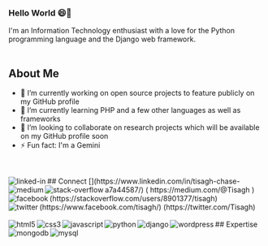 ### Hello World  😄👋
I'm an Information Technology enthusiast with a love for the Python programming language and the Django web framework.
<br>
<br>
## About Me
- 🔭 I’m currently working on open source projects to feature publicly on my GitHub profile
- 🌱 I’m currently learning PHP and a few other languages as well as frameworks
- 👯 I’m looking to collaborate on research projects which will be available on my GitHub profile soon
- ⚡ Fun fact: I'm a Gemini
<br>
<br>
## Connect
[<img align="left" alt="linked-in" src="https://img.shields.io/badge/LinkedIn-%230077B5?style=plastic&logo=linkedin&logoColor=white" />](https://www.linkedin.com/in/tisagh-chase-a7a44587/)
<img align="left" alt="medium" src="https://img.shields.io/badge/Medium-black?style=plastic&logo=medium&logoColor=white"/>(	https://medium.com/@Tisagh
)
<img align="left" alt="stack-overflow" src="https://img.shields.io/badge/-Stack%20Overflow-orange?style=plastic&logo=stack-overflow&logoColor=white"/>(https://stackoverflow.com/users/8901377/tisagh)
<img align="left" alt="facebook" src="https://img.shields.io/badge/Facebook-blue?&style=plastic&logo=facebook&logoColor=white"/>(https://www.facebook.com/tisagh/)
<img align="left" alt="twitter" src="https://img.shields.io/badge/twitter-%231DA1F2?&style=plastic&logo=twitter&logoColor=white"/>(https://twitter.com/Tisagh)
<br>
<br>
## Expertise
<img align="left" alt="html5" src="https://img.shields.io/badge/HTML-E34F26?&style=plastic&logo=html5&logoColor=white"/>
<img align="left" alt="css3" src="https://img.shields.io/badge/CSS-1572B6?&style=plastic&logo=css3&logoColor=white"/>
<img align="left" alt="javascript" src="https://img.shields.io/badge/JavaScript-F7DF1E?&style=plastic&logo=javascript&logoColor=white"/>
<img align="left" alt="python" src="https://img.shields.io/badge/Python-3776AB?style=plastic&logo=python&logoColor=white"/>
<img align="left" alt="django" src="https://img.shields.io/badge/Django-092E20?style=plastic&logo=django&logoColor=white"/>
<img align="left" alt="wordpress" src="https://img.shields.io/badge/Wordpress-21759B?style=plastic&logo=wordpress&logoColor=white"/>
<img align="left" alt="mongodb" src="https://img.shields.io/badge/MongoDB-47A248?&style=plastic&logo=mongodb&logoColor=white"/>
<img align="left" alt="mysql" src="https://img.shields.io/badge/MySQL-4479A1?&style=plastic&logo=mysql&logoColor=white"/>
<br>
<br>

<!--
**Tisagh/Tisagh** is a ✨ _special_ ✨ repository because its `README.md` (this file) appears on your GitHub profile.


-->
